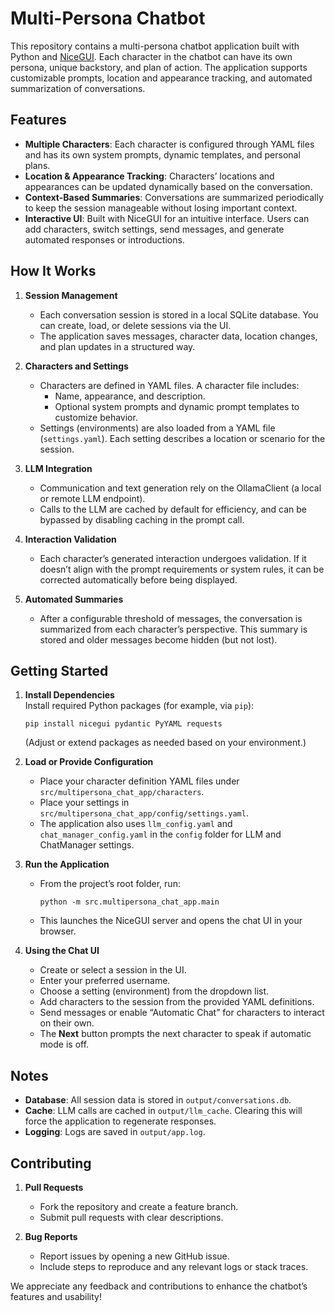 # Multi-Persona Chatbot

This repository contains a multi-persona chatbot application built with Python and [NiceGUI](https://nicegui.io). Each character in the chatbot can have its own persona, unique backstory, and plan of action. The application supports customizable prompts, location and appearance tracking, and automated summarization of conversations.

## Features

- **Multiple Characters**: Each character is configured through YAML files and has its own system prompts, dynamic templates, and personal plans.
- **Location & Appearance Tracking**: Characters’ locations and appearances can be updated dynamically based on the conversation.
- **Context-Based Summaries**: Conversations are summarized periodically to keep the session manageable without losing important context.
- **Interactive UI**: Built with NiceGUI for an intuitive interface. Users can add characters, switch settings, send messages, and generate automated responses or introductions.

## How It Works

1. **Session Management**  
   - Each conversation session is stored in a local SQLite database. You can create, load, or delete sessions via the UI.
   - The application saves messages, character data, location changes, and plan updates in a structured way.

2. **Characters and Settings**  
   - Characters are defined in YAML files. A character file includes:
     - Name, appearance, and description.
     - Optional system prompts and dynamic prompt templates to customize behavior.
   - Settings (environments) are also loaded from a YAML file (`settings.yaml`). Each setting describes a location or scenario for the session.

3. **LLM Integration**  
   - Communication and text generation rely on the OllamaClient (a local or remote LLM endpoint).  
   - Calls to the LLM are cached by default for efficiency, and can be bypassed by disabling caching in the prompt call.

4. **Interaction Validation**  
   - Each character’s generated interaction undergoes validation. If it doesn’t align with the prompt requirements or system rules, it can be corrected automatically before being displayed.

5. **Automated Summaries**  
   - After a configurable threshold of messages, the conversation is summarized from each character’s perspective. This summary is stored and older messages become hidden (but not lost).

## Getting Started

1. **Install Dependencies**  
   Install required Python packages (for example, via `pip`):
   
   ```
   pip install nicegui pydantic PyYAML requests
   ```
   
   (Adjust or extend packages as needed based on your environment.)

2. **Load or Provide Configuration**  
   - Place your character definition YAML files under `src/multipersona_chat_app/characters`.
   - Place your settings in `src/multipersona_chat_app/config/settings.yaml`.
   - The application also uses `llm_config.yaml` and `chat_manager_config.yaml` in the `config` folder for LLM and ChatManager settings.

3. **Run the Application**  
   - From the project’s root folder, run:
     
     ```
     python -m src.multipersona_chat_app.main
     ```
     
   - This launches the NiceGUI server and opens the chat UI in your browser.

4. **Using the Chat UI**  
   - Create or select a session in the UI.
   - Enter your preferred username.
   - Choose a setting (environment) from the dropdown list.
   - Add characters to the session from the provided YAML definitions.
   - Send messages or enable “Automatic Chat” for characters to interact on their own.
   - The **Next** button prompts the next character to speak if automatic mode is off.

## Notes

- **Database**: All session data is stored in `output/conversations.db`.  
- **Cache**: LLM calls are cached in `output/llm_cache`. Clearing this will force the application to regenerate responses.  
- **Logging**: Logs are saved in `output/app.log`.

## Contributing

1. **Pull Requests**  
   - Fork the repository and create a feature branch.  
   - Submit pull requests with clear descriptions.

2. **Bug Reports**  
   - Report issues by opening a new GitHub issue.  
   - Include steps to reproduce and any relevant logs or stack traces.

We appreciate any feedback and contributions to enhance the chatbot’s features and usability!
